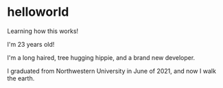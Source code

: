 # helloworld
Learning how this works!

I'm 23 years old!

I'm a long haired, tree hugging hippie, and a brand new developer.

I graduated from Northwestern University in June of 2021, and now I walk the earth.

